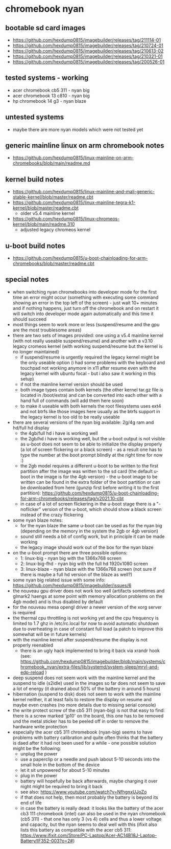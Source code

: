 # chromebook nyan

## bootable sd card images

- https://github.com/hexdump0815/imagebuilder/releases/tag/211114-01
- https://github.com/hexdump0815/imagebuilder/releases/tag/210724-01
- https://github.com/hexdump0815/imagebuilder/releases/tag/210613-02
- https://github.com/hexdump0815/imagebuilder/releases/tag/210321-01
- https://github.com/hexdump0815/imagebuilder/releases/tag/200526-01

## tested systems - working

- acer chromebook cb5 311 - nyan big
- acer chromebook 13 c810 - nyan big
- hp chromebook 14 g3 - nyan blaze

## untested systems

- maybe there are more nyan models which were not tested yet

## generic mainline linux on arm chromebook notes

- https://github.com/hexdump0815/linux-mainline-on-arm-chromebooks/blob/main/readme.md

## kernel build notes

- https://github.com/hexdump0815/linux-mainline-and-mali-generic-stable-kernel/blob/master/readme.cbt
- https://github.com/hexdump0815/linux-mainline-tegra-k1-kernel/blob/master/readme.cbt
  - older v5.4 mainline kernel
- https://github.com/hexdump0815/linux-chromeos-kernel/blob/main/readme.310
  - adjusted legacy chromeos kernel

## u-boot build notes

- https://github.com/hexdump0815/u-boot-chainloading-for-arm-chromebooks/blob/master/readme.cbt

## special notes

- when switching nyan chromebooks into developer mode for the first time an error might occur (something with executing some command showing an error in the top left of the screen) - just wait 10+ minutes and if nothing happens, just turn off the chromebook and on restart it will switch into developer mode again automatically and this time it should succeed
- most things seem to work more or less (suspend/resume and the gpu are the most troublesome areas)
- there are two sets of images provided: one using a v5.4 mainline kernel (with not really useable suspend/resume) and another with a v3.10 legacy cromeos kernel (with working suspend/resume but the kernel is no longer maintained)
  - if suspend/resume is urgently required the legacy kernel might be the only useable option (i had some problems with the keyboard and touchpad not working anymore in x11 after resume even with the legacy kernel with ubuntu focal - but i also saw it working in this setup)
  - if not the mainline kernel version should be used
  - both image types contain both kernels (the other kernel tar.gz file is located in /boot/extra) and can be converted into each other with a hand full of commands (will add them here soon)
  - to make it useable with both kernels the root filesystems uses ext4 and not btrfs like those images here usually as the btrfs support in the legacy kernel is too old to be really useable
- there are several versions of the nyan big available: 2g/4g ram and hd/full hd display
  - the 4gb/full hd i have is working well
  - the 2gb/hd i have is working well, but the u-boot output is not visible as u-boot does not seem to be able to initialize the display properly (a lot of screen flickering or a black screen) - as a result one has to type the number at the boot prompt blindly at the right time for now :)
  - the 2gb model requires a different u-boot to be written to the first partition after the image was written to the sd card (the default u-boot in the image is for the 4gb version) - the u-boot image to be written can be found in the extra folder of the boot partition or can be downloaded from here (gunzip first before writing it to the first partition): https://github.com/hexdump0815/u-boot-chainloading-for-arm-chromebooks/releases/tag/v2021.10-cbt
  - in case of a lot of screen flickering in the u-boot stage there is a "-noflicker" version of the u-boot, which should show a black screen instead of the crazy flickering
- some nyan blaze notes:
  - for the nyan blaze the same u-boot can be used as for the nyan big (depending on the memory in the system the 2gb or 4gb version)
  - sound still needs a bit of config work, but in principle it can be made working
  - the legacy image should work out of the box for the nyan blaze
- on the u-boot prompt there are three possible options:
  - 1: linux-big - nyan big with the 1366x768 screen
  - 2: linux-big-fhd - nyan big with the full hd 1920x1080 screen
  - 3: linux-blaze - nyan blaze with the 1366x768 screen (not sure if there is maybe a full hd version of the blaze as well?)
- some nyan big related issue with some info: https://github.com/hexdump0815/imagebuilder/issues/6
- the nouveau gpu driver does not work too well (artifacts sometimes and glmark2 haengs at some point with memory allocation problems on the 4gb model) and is thus disabled by default
- for the nouveau mesa opengl driver a newer version of the xorg server is required
- the thermal cpu throttling is not working yet and the cpu frequency is limited to 1.7 ghz in /etc/rc.local for now to avoid automatic shutdown due to overheating in case of constant full load (a patch to improve this somewhat will be in future kernels)
- with the mainline kernel after suspend/resume the display is not properly reenabled
  - there is an ugly hack implemented to bring it back via xrandr hook (see: https://github.com/hexdump0815/imagebuilder/blob/main/systems/chromebook_nyan/extra-files/lib/systemd/system-sleep/mrvl-and-edp-reload )
- deep suspend does not seem work with the mainline kernel and the suspend to idle (s2idle) used in the images so far does not seem to save a lot of energy (it drained about 50% of the battery in around 5 hours)
- hibernation (suspend to disk) does not seem to work with the mainline kernel neither, it at least fails to restore the display on resume and maybe even crashes (no more details due to missing serial console)
- the write protect screw of the cb5 311 (nyan-big) is not that easy to find: there is a screw marked 'jp10' on the board, this one has to be removed und the metal sticker has to be peeled off in order to remove the hardware write protection
- especially the acer cb5 311 chromebook (nyan-big) seems to have problems with battery calibration and quite often thinks that the battery is daed after it had not been used for a while - one possible solution might be the following:
  - unplug the power
  - use a paperclip or a needle and push iabout 5-10 seconds into the small hole in the bottom of the device
  - let it sit unpowered for about 5-10 minutes
  - plug in the power
  - battery will hopefully be back afterwards, maybe charging it over night might be required to bring it back
  - see also: https://www.youtube.com/watch?v=NfhgnxUJoZo
  - if that does not help, then most probably the battery is beyond its end of life
  - in case the battery is really dead: it looks like the battery of the acer cb3 111 chromebook (intel) can also be used in the nyan chromebook (cb5 311) - that one has only 3 (vs 4) cells and thus a lower voltage and capacity, but the nyan seems to deal well with this (ifixit also lists this battery as compatible with the acer cb5 311: https://www.ifixit.com/Store/PC-Laptop/Acer-AC14B18J-Laptop-Battery/IF352-003?o=2#)

